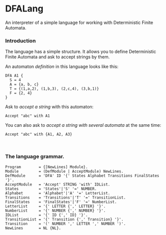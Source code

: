 # DFALang
An interpreter of a simple language for working with Deterministic Finite Automata.

### Introduction
The language has a simple structure. It allows you to define Deterministic Finite Automata and ask to accept strings by them.

An automaton *definition* in this language looks like this:

```
DFA A1 {
  S = 4
  A = {a, b, c}
  T = {(1,a,2), (1,b,3), (2,c,4), (3,b,1)}
  F = {2, 4}
}
```
Ask to *accept a string* with this automaton: <br />
```
Accept "abc" with A1
```
You can also ask to *accept a string with several automata* at the same time:  <br />
```
Accept "abc" with {A1, A2, A3}
```
<br />

### The language grammar. <br />

```
Program        = {[NewLines] Module}.
Module         = (DefModule | AcceptModule) NewLines.
DefModule      = 'DFA' ID '{' States Alphabet Transitions FinalStates '}'.
AcceptModule   = 'Accept' STRING 'with' IDList.
States         = 'States'|'S' '=' NUMBER.
Alphabet       = 'Alphabet'|'A' '=' LetterList.
Transitions    = 'Transitions'|'T' '=' TransitionList.
FinalStates    = 'FinalStates'|'F' '=' NumberList.
LetterList     = '{' LETTER {',' LETTER} '}'.
NumberList     = '{' NUMBER {',' NUMBER} '}'.
IDList         = '{' ID {',' ID} '}'.
TransitionList = '{' Transition {',' Transition} '}'.
Transition     = '(' NUMBER ',' LETTER ',' NUMBER ')'.
NewLines       = NL {NL}.
```
